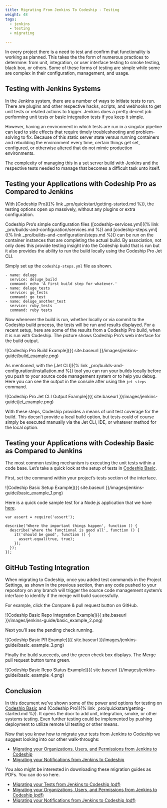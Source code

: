 ```yaml
---
title: Migrating From Jenkins To Codeship - Testing
weight: 48
tags:
  - jenkins
  - testing
  - migrating

---
```

In every project there is a need to test and confirm that functionality is working as planned. This takes the the form of numerous practices to determine: from unit, integration, or user interface testing to smoke testing, black box, or others. Some of these forms of testing are simple while some are complex in their configuration, management, and usage.

## Testing with Jenkins Systems

In the Jenkins system, there are a number of ways to initiate tests to run. There are plugins and other respective hacks, scripts, and webhooks to get unit tests or related actions to trigger. Jenkins does a pretty decent job performing unit tests or basic integration tests if you keep it simple.

However, having an environment in which tests are run in a singular pipeline can lead to side effects that require timely troubleshooting and problem-solving to fix. Because of this static server state versus running containers and rebuilding the environment every time, certain things get set, configured, or otherwise altered that do not mimic production environments.

The complexity of managing this in a set server build with Jenkins and the respective tests needed to manage that becomes a difficult task unto itself.

## Testing your Applications with Codeship Pro as Compared to Jenkins

With [Codeship Pro]({% link _pro/quickstart/getting-started.md %}), the testing options open up massively, without any plugins or extra configuration.

Codeship Pro’s simple configuration files ([codeship-services.yml]({% link _pro/builds-and-configuration/services.md %}) and [codeship-steps.yml]({% link _pro/builds-and-configuration/steps.md %})) can be run on the container instances that are completing the actual build. By association, not only does this provide testing insight into the Codeship build that is run but it also provides the ability to run the build locally using the Codeship Pro Jet CLI.

Simply set up the `codeship-steps.yml` file as shown.

```
- name: deluge
  service: deluge_build
  command: echo 'A first build step for whatever.'
- name: deluge_tests
  service: go_tests
  command: go test
- name: deluge_another_test
  service: ruby_tests
  command: ruby tests
```

Now whenever the build is run, whether locally or via commit to the Codeship build process, the tests will be run and results displayed. For a recent setup, here are some of the results from a Codeship Pro build, when it is run with Codeship. The picture shows Codeship Pro’s web interface for the build output.

![Codeship Pro Build Example]({{ site.baseurl }}/images/jenkins-guide/build_example.png)

As mentioned, with the [Jet CLI]({% link _pro/builds-and-configuration/installation.md %}) tool you can run your builds locally before you push to your source code management system or to help you debug. Here you can see the output in the console after using the `jet steps` command.

![Codeship Pro Jet CLI Output Example]({{ site.baseurl }}/images/jenkins-guide/jet_example.png)

With these steps, Codeship provides a means of unit test coverage for the build. This doesn’t provide a local build option, but tests could of course simply be executed manually via the Jet CLI, IDE, or whatever method for the local option.

## Testing your Applications with Codeship Basic as Compared to Jenkins

The most common testing mechanism is executing the unit tests within a code base. Let’s take a quick look at the setup of tests in [Codeship Basic](https://codeship.com/features/basic).

First, set the command within your project’s tests section of the interface.

![Codeship Basic Setup Example]({{ site.baseurl }}/images/jenkins-guide/basic_example_1.png)

Here is a quick code sample test for a Node.js application that we have [here](https://github.com/Adron/multi-cloud).

```
var assert = require('assert');

describe('Where the important things happen', function () {
  describe('where the functional is good all', function () {
    it('should be good', function () {
      assert.equal(true, true);
    });
  });
});
```

## GitHub Testing Integration

When migrating to Codeship, once you added test commands in the Project Settings, as shown in the previous section, then any code pushed to your repository on any branch will trigger the source code management system’s interface to identify if the merge will build successfully.

For example, click the Compare & pull request button on GitHub.

![Codeship Basic Repo Integration Example]({{ site.baseurl }}/images/jenkins-guide/basic_example_2.png)

Next you’ll see the pending check running.

![Codeship Basic PR Example]({{ site.baseurl }}/images/jenkins-guide/basic_example_3.png)

Finally the build succeeds, and the green check box displays. The Merge pull request button turns green.

![Codeship Basic Repo Status Example]({{ site.baseurl }}/images/jenkins-guide/basic_example_4.png)

## Conclusion

In this document we’ve shown some of the power and options for testing on [Codeship Basic](https://codeship.com/features/basic) and [Codeship Pro]({% link _pro/quickstart/getting-started.md %}). It opens the door to add unit, integration, smoke, or other systems testing. Even further testing could be implemented by pushing deployment to utilize remote UI testing or other means.

Now that you know how to migrate your tests from Jenkins to Codeship we suggest looking into our other walk-throughs:

- [Migrating your Organizations, Users, and Permissions from Jenkins to Codeship](https://documentation.codeship.com/general/account/guides/migrating-from-jenkins-organizations/)
- [Migrating your Notifications from Jenkins to Codeship](https://documentation.codeship.com/general/account/guides/migrating-from-jenkins-notifications/)

You also might be interested in downloading these migration guides as PDFs. You can do so here.

- [Migrating your Tests from Jenkins to Codeship (pdf)](https://resources.codeship.com/hubfs/Codeship_Migrating_from_Jenkins_to_Codeship-Testing.pdf)
- [Migrating your Organizations, Users, and Permissions from Jenkins to Codeship (pdf)](https://resources.codeship.com/hubfs/Codeship_Migrating_from_Jenkins_to_Codeship-Organizations_Roles_and_Users.pdf)
- [Migrating your Notifications from Jenkins to Codeship (pdf)](https://resources.codeship.com/hubfs/Codeship_Migrating_from_Jenkins_to_Codeship-Testing.pdf)
